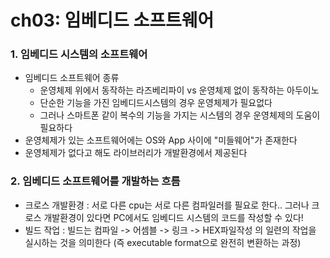 # ch03: 임베디드 소프트웨어

### 1. 임베디드 시스템의 소프트웨어
* 임베디드 소프트웨어 종류
  * 운영체제 위에서 동작하는 라즈베리파이 vs 운영체제 없이 동작하는 아두이노
  * 단순한 기능을 가진 임베디드시스템의 경우 운영체제가 필요없다
  * 그러나 스마트폰 같이 복수의 기능을 가지는 시스템의 경우 운영체제의 도움이 필요하다
* 운영체제가 있는 소프트웨어에는 OS와 App 사이에 "미들웨어"가 존재한다
* 운영체제가 없다고 해도 라이브러리가 개발환경에서 제공된다

### 2. 임베디드 소프트웨어를 개발하는 흐름
* 크로스 개발환경
: 서로 다른 cpu는 서로 다른 컴파일러를 필요로 한다.. 그러나 크로스 개발환경이 있다면 PC에서도 임베디드 시스템의 코드를 작성할 수 있다!
* 빌드 작업
: 빌드는 컴파일 -> 어셈블 -> 링크 -> HEX파일작성 의 일련의 작업을 실시하는 것을 의미한다
(즉 executable format으로 완전히 변환하는 과정)
 
